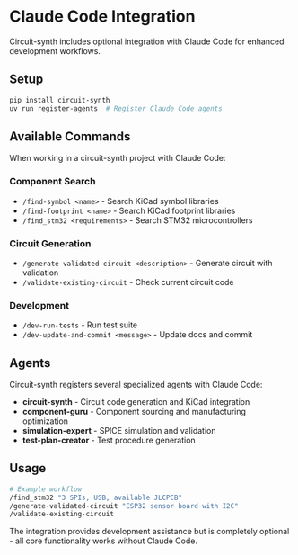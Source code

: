 # Claude Code Integration

Circuit-synth includes optional integration with Claude Code for enhanced development workflows.

## Setup

```bash
pip install circuit-synth
uv run register-agents  # Register Claude Code agents
```

## Available Commands

When working in a circuit-synth project with Claude Code:

### Component Search
- `/find-symbol <name>` - Search KiCad symbol libraries
- `/find-footprint <name>` - Search KiCad footprint libraries  
- `/find_stm32 <requirements>` - Search STM32 microcontrollers

### Circuit Generation
- `/generate-validated-circuit <description>` - Generate circuit with validation
- `/validate-existing-circuit` - Check current circuit code

### Development
- `/dev-run-tests` - Run test suite
- `/dev-update-and-commit <message>` - Update docs and commit

## Agents

Circuit-synth registers several specialized agents with Claude Code:

- **circuit-synth** - Circuit code generation and KiCad integration
- **component-guru** - Component sourcing and manufacturing optimization  
- **simulation-expert** - SPICE simulation and validation
- **test-plan-creator** - Test procedure generation

## Usage

```bash
# Example workflow
/find_stm32 "3 SPIs, USB, available JLCPCB"
/generate-validated-circuit "ESP32 sensor board with I2C"
/validate-existing-circuit
```

The integration provides development assistance but is completely optional - all core functionality works without Claude Code.